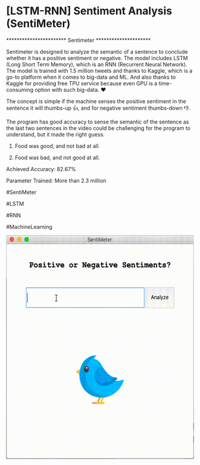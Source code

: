 # [LSTM-RNN] Sentiment Analysis (SentiMeter)

*********************** Sentimeter *********************

Sentimeter is designed to analyze the semantic of a sentence to conclude whether it has a positive sentiment or negative. The model includes LSTM (Long Short Term Memory), which is an RNN (Recurrent Neural Network). The model is trained with 1.5 million tweets and thanks to Kaggle, which is a go-to platform when it comes to big-data and ML. And also thanks to Kaggle for providing free TPU service because even GPU is a time-consuming option with such big-data. ❤️

The concept is simple if the machine senses the positive sentiment in the sentence it will thumbs-up 👍, and for negative sentiment thumbs-down 👎.

The program has good accuracy to sense the semantic of the sentence as the last two sentences in the video could be challenging for the program to understand, but it made the right guess.

1) Food was good, and not bad at all.

2) Food was bad, and not good at all.

Achieved Accuracy: 82.67\%

Parameter Trained: More than 2.3 million

#SentiMeter

#LSTM

#RNN

#MachineLearning
 
<img src="https://github.com/AmeerTamoorKhan/-LSTM-RNN--Sentiment-Analysis--SentiMeter-/blob/master/Senti.gif" width="600px" height="600px">
 
